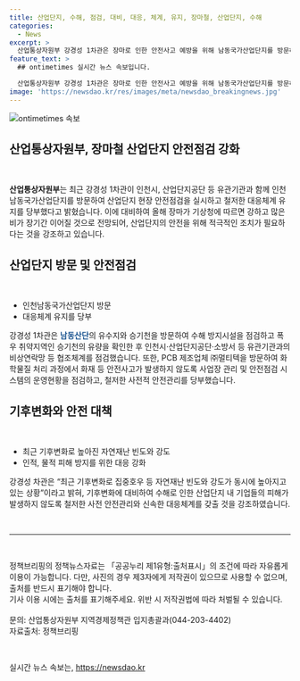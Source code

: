 ```yaml
---
title: 산업단지, 수해, 점검, 대비, 대응, 체계, 유지, 장마철, 산업단지, 수해
categories:
  - News
excerpt: >
  산업통상자원부 강경성 1차관은 장마로 인한 안전사고 예방을 위해 남동국가산업단지를 방문하여 산업단지 현장 안전점검을 실시하고, 대응체계 유지를 당부했다. 장마로 침수 및 화재 등 안전사고에 주의가 필요하며, 기업들의 물적·인적피해 방지를 위해 사전 안전관리와 대응체계를 강조했다. (출처: 정책브리핑)
feature_text: >
  ## ontimetimes 실시간 뉴스 속보입니다.

  산업통상자원부 강경성 1차관은 장마로 인한 안전사고 예방을 위해 남동국가산업단지를 방문하여 산업단지 현장 안전점검을 실시하고, 대응체계 유지를 당부했다. 장마로 침수 및 화재 등 안전사고에 주의가 필요하며, 기업들의 물적·인적피해 방지를 위해 사전 안전관리와 대응체계를 강조했다. (출처: 정책브리핑)
image: 'https://newsdao.kr/res/images/meta/newsdao_breakingnews.jpg'
---
```


<p><img src="https://newsdao.kr/res/images/meta/newsdao_breakingnews.jpg" alt="ontimetimes 속보" /></p>

<h2 data-ke-style="text-align: center;">산업통상자원부, 장마철 산업단지 안전점검 강화</h2>

<p data-ke-size="size16">&nbsp;</p>

<p data-ke-size="size16"><b>산업통상자원부</b>는 최근 강경성 1차관이 인천시, 산업단지공단 등 유관기관과 함께 인천남동국가산업단지를 방문하여 산업단지 현장 안전점검을 실시하고 철저한 대응체계 유지를 당부했다고 밝혔습니다. 이에 대비하여 올해 장마가 기상청에 따르면 강하고 많은 비가 장기간 이어질 것으로 전망되어, 산업단지의 안전을 위해 적극적인 조치가 필요하다는 것을 강조하고 있습니다.</p>

<h2 data-ke-size="size26">산업단지 방문 및 안전점검</h2>

<p data-ke-size="size16">&nbsp;</p>

<ul>
<li>인천남동국가산업단지 방문</li>
<li>대응체계 유지를 당부</li>
</ul>

<p data-ke-size="size16">강경성 1차관은 <b><span style="color: #1a5490;">남동산단</span></b>의 유수지와 승기천을 방문하여 수해 방지시설을 점검하고 폭우 취약지역인 승기천의 유량을 확인한 후 인천시·산업단지공단·소방서 등 유관기관과의 비상연락망 등 협조체계를 점검했습니다. 또한, PCB 제조업체 ㈜멀티텍을 방문하여 화학물질 처리 과정에서 화재 등 안전사고가 발생하지 않도록 사업장 관리 및 안전점검 시스템의 운영현황을 점검하고, 철저한 사전적 안전관리를 당부했습니다.</p>

<h2 data-ke-size="size26">기후변화와 안전 대책</h2>

<p data-ke-size="size16">&nbsp;</p>

<ul>
<li>최근 기후변화로 높아진 자연재난 빈도와 강도</li>
<li>인적, 물적 피해 방지를 위한 대응 강화</li>
</ul>

<p data-ke-size="size16">강경성 차관은 “최근 기후변화로 집중호우 등 자연재난 빈도와 강도가 동시에 높아지고 있는 상황”이라고 밝혀, 기후변화에 대비하여 수해로 인한 산업단지 내 기업들의 피해가 발생하지 않도록 철저한 사전 안전관리와 신속한 대응체계를 갖출 것을 강조하였습니다.</p>

<p data-ke-size="size16">&nbsp;</p>

<hr>

<p data-ke-size="size16">&nbsp;</p>

<p data-ke-size="size16">정책브리핑의 정책뉴스자료는 「공공누리 제1유형:출처표시」의 조건에 따라 자유롭게 이용이 가능합니다. 다만, 사진의 경우 제3자에게 저작권이 있으므로 사용할 수 없으며, 출처를 반드시 표기해야 합니다. <br>기사 이용 시에는 출처를 표기해주세요. 위반 시 저작권법에 따라 처벌될 수 있습니다. <br><br>문의: 산업통상자원부 지역경제정책관 입지총괄과(044-203-4402)<br>자료출처: 정책브리핑 </p>

<p data-ke-size="size16">&nbsp;</p>
실시간 뉴스 속보는, <a href="https://newsdao.kr" rel="dofollow">https://newsdao.kr</a>


